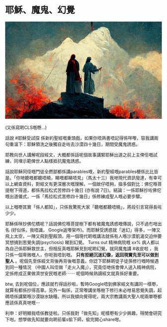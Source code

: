 # 耶穌、魔鬼、幻覺

![image](./images/temptation_of_jesus.jpg)

(又係寫啲CLS嘅嘢...)

話說 #耶穌受試探 係新約聖經嘅重頭戲，如果你唔熟書唔記得係咩嚟，容我講兩句重溫下：耶穌領洗之後獨自走咗去沙漠四十幾日，期間受魔鬼誘惑。

耶教向世人講解呢段經文，大概都係話呢個故事講緊耶穌出道之前上主俾佢嘅試練，同埋示範俾世人點樣抵抗魔鬼誘惑。

話說耶穌同佢嘅門徒全撚部都係講parables嘅，新約聖經嘅parables梗係比比皆是。「你哋聽嘅都聽唔曉，睇嘅都睇唔見」（馬太十三）我哋現代資訊發達，有幸可以上網查資料，對經文有更深層次嘅理解。一個故仔唔夠，搵多個對比：佛佗喺菩提樹下得道，都係馬拉松式苦修四十幾日 (亦有說 7日)。結論：一係耶穌抄咗佛佗嘅出道儀式，一係「馬拉松式苦修四十幾日」係修練成聖人嘅必要步驟。

以上嘅嘢其實「係人都知」，只係我驚死大家「聽嘅都聽唔曉」，將段引言寫得長咗少少。

耶穌係咪抄佛佗橋呢？話說佛佗喺菩提樹下都有被魔鬼誘惑嘅傳說，只不過冇咁出名 (好似係，我唔識， Google返嚟架咋)。而耶穌受誘惑就「迷幻」得多，一陣又飛上太空，一陣又飛到聖殿頂，用一個現代啲嘅講法就係有人喺沙漠飢渴交迫仲要冥想搞到思覺失調(psychosis) 睇到幻覺。 Turns out 精神病院嘅 xx% 病人都以為自己係耶穌救世主，但相反真嘅耶穌見到呢啲幻覺，就同魔鬼講 #收皮啦 ，我只係一個卑微嘅人，你呃我唔到嘅。 **只有拒絕沉迷幻像，返回現實先至可以做到聖人** 。呢個先至係經文背後再背後嘅意義。你諗下耶穌啲徒子徒孫修行嘅時候遇到同一種情況 （中國人叫佢做「走火入魔」），究竟佢哋係會俾人送入精神病院，定係修成正果做濟世安民嘅老師⋯⋯ 呢個時候熟讀經文就真係好重要。

btw, 去到呢個位，應該就冇得話抄啦，暫時Google唔到佛家經文有講同一樣嘢，就算有都係抄得高章。另外一點係，正常嚟講坐喺樹下修行未必咁易思覺失調，起碼唔係講緊喺沙漠缺水缺糧。所以我傾向覺得呢，兩大宗教講兩大聖人呢兩單嘢都應該係真真哋嘅⋯

利申：好明顯我唔係教徒啦。只係我對「做先知」呢樣嘢有少少興趣，得閒會研究下咁。想學做先知就要向啲前輩s偷下師，偷完開心share咁。
